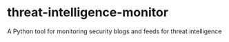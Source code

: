 # threat-intelligence-monitor
A Python tool for monitoring security blogs and feeds for threat intelligence
